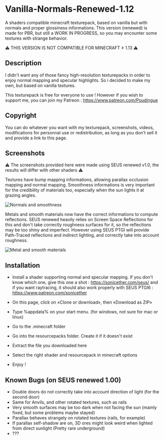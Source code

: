 # Vanilla-Normals-Renewed-1.12
A shaders compatible minecraft texturepack, based on vanilla but with normals and proper glossiness informations.
This version (renewed) is made for PBR, but still a WORK IN PROGRESS, so you may encounter some textures with strange behavior.

⚠️ THIS VERSION IS NOT COMPATIBLE FOR MINECRAFT ≥ 1.13 ⚠️

## Description

I didn't want any of those fancy high-resolution texturepacks in order to enjoy normal mapping and specular highlights.
So i decided to make my own, but based on vanilla textures.

This texturepack is free for everyone to use ! However if you wish to support me, you can join my Patreon : https://www.patreon.com/Poudingue

## Copyright

You can do whatever you want with my texturepack, screenshots, videos, modifications for personnal use or redistribution, as long as you don't sell it and provide a link to this page.

## Screenshots
⚠️ The screenshots provided here were made using SEUS renewed v1.0, the results will differ with other shaders ⚠️

Textures have bump mapping informations, allowing parallax occlusion mapping and normal mapping.
Smoothness informations is very important for the credibility of materials too, especially when the sun lights it at grazing angles.

![Normals and smoothness](https://user-images.githubusercontent.com/18035775/34640565-eb2fc134-f2f4-11e7-9d06-c615fb50aed1.png)

Metals and smooth materials now have the correct informations to compute reflections.
SEUS renewed heavily relies on Screen Space Reflections for this and don't take correctly roughness surfaces for it, so the reflections may be too shiny and imperfect. However using SEUS PTGI will provide Path-Traced reflections and indirect lighting, and correctly take into account roughness.

![Metal and smooth materials](https://user-images.githubusercontent.com/18035775/34640564-eb1388de-f2f4-11e7-8597-e132e9cde2db.png)

## Installation

- Install a shader supporting normal and specular mapping. If you don't know which one, give this one a shot : https://sonicether.com/seus/ and if you want raytracing, it should also work properly with SEUS PTGI6 : https://www.patreon.com/sonicether

- On this page, click on «Clone or download», then «Download as ZIP»
- Type %appdata% on your start menu. (for windows, not sure for mac or linux)
- Go to the .minecraft folder
- Go into the resourcepacks folder. Create it if it doesn't exist
- Extract the file you downloaded here
- Select the right shader and resourcepack in minecraft options
- Enjoy !

## Known Bugs (on SEUS renewed 1.00)
- Double doors do not correctly take into account direction of light (for the second door)
- Same for Anvils, and other rotated textures, such as rails
- Very smooth surfaces may be too dark when not facing the sun (mainly fixed, but some problems maybe stayed)
- Parallax behaves strangely on rotated textures (rails, for example)
- If parallax self-shadow are on, 3D ores might look weird when lighted from direct sunlight (Pretty rare underground)
- ???

